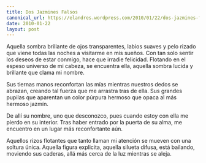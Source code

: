 ```yaml
---
title: Dos Jazmines Falsos
canonical_url: https://elandres.wordpress.com/2010/01/22/dos-jazmines-falsos/
date: 2010-01-22
layout: post
---
```


Aquella sombra brillante de ojos transparentes, labios suaves y pelo rizado que viene todas las noches a visitarme en mis sueños. Con tan solo sentir los deseos de estar conmigo, hace que irradie felicidad. Flotando en el espeso universo de mi cabeza, se encuentra ella, aquella sombra lucida y brillante que clama mi nombre.

<!--more-->

Sus tiernas manos reconfortan las mías mientras nuestros dedos se abrazan, creando tal fuerza que me arrastra tras de ella. Sus grandes pupilas que aparentan un color púrpura hermoso que opaca al más hermoso jazmín.

De allí su nombre, uno que desconozco, pues cuando estoy con ella me pierdo en su interior. Tras haber entrado por la puerta de su alma, me encuentro en un lugar más reconfortante aún.

Aquellos rizos flotantes que tanto llaman mi atención se mueven con una soltura única. Aquella figura explicita, aquella silueta difusa, está bailando, moviendo sus caderas, allá más cerca de la luz mientras se aleja.
